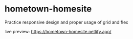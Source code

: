 # hometown-homesite
Practice responsive design and proper usage of grid and flex

live preview: https://hometown-homesite.netlify.app/
